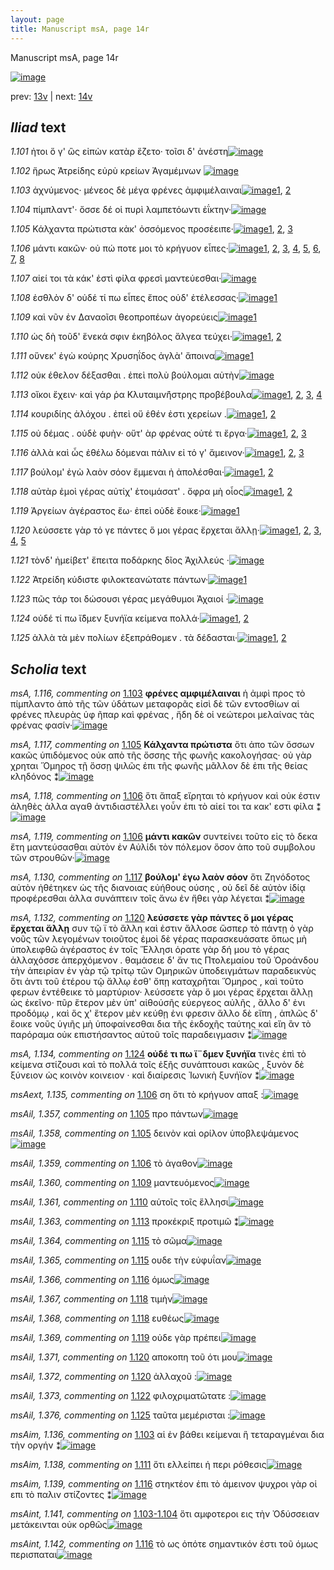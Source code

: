 ```yaml
---
layout: page
title: Manuscript msA, page 14r
---
```


Manuscript msA, page 14r

[![image](http://www.homermultitext.org/iipsrv?OBJ=IIP,1.0&FIF=/project/homer/pyramidal/deepzoom/hmt/vaimg/2017a/VA014RN_0015.tif&WID=100&CVT=JPEG)](http://www.homermultitext.org/ict2/?urn=urn:cite2:hmt:vaimg.2017a:VA014RN_0015)

prev:  [13v](../13v/) | next:  [14v](../14v/)

## *Iliad* text

*1.101* <a id="1.101"/> ἠτοι ὅ γ' ὣς εἰπὼν κατὰρ ἕζετο· τοῖσι δ' ἀνέστη[![image](http://www.homermultitext.org/iipsrv?OBJ=IIP,1.0&FIF=/project/homer/pyramidal/deepzoom/hmt/vaimg/2017a/VA014RN_0015.tif&RGN=0.192,0.2329,0.33,0.0331&WID=1000&CVT=JPEG)](http://www.homermultitext.org/ict2/?urn=urn:cite2:hmt:vaimg.2017a:VA014RN_0015@0.192,0.2329,0.33,0.0331)

*1.102* <a id="1.102"/> ἥρως Ἀτρείδης εὐρὺ 					κρείων Ἀγαμέμνων 				[![image](http://www.homermultitext.org/iipsrv?OBJ=IIP,1.0&FIF=/project/homer/pyramidal/deepzoom/hmt/vaimg/2017a/VA014RN_0015.tif&RGN=0.182,0.2509,0.316,0.0331&WID=1000&CVT=JPEG)](http://www.homermultitext.org/ict2/?urn=urn:cite2:hmt:vaimg.2017a:VA014RN_0015@0.182,0.2509,0.316,0.0331)

*1.103* <a id="1.103"/> ἀχνύμενος· μένεος δὲ μέγα φρένες ἀμφιμέλαιναι[![image](http://www.homermultitext.org/iipsrv?OBJ=IIP,1.0&FIF=/project/homer/pyramidal/deepzoom/hmt/vaimg/2017a/VA014RN_0015.tif&RGN=0.187,0.269,0.366,0.0331&WID=1000&CVT=JPEG)](http://www.homermultitext.org/ict2/?urn=urn:cite2:hmt:vaimg.2017a:VA014RN_0015@0.187,0.269,0.366,0.0331)[1](#msA_1.116), [2](#msAim_1.136)

*1.104* <a id="1.104"/> πίμπλαντ'· ὄσσε δέ οἱ πυρὶ λαμπετόωντι ἐΐκτην·[![image](http://www.homermultitext.org/iipsrv?OBJ=IIP,1.0&FIF=/project/homer/pyramidal/deepzoom/hmt/vaimg/2017a/VA014RN_0015.tif&RGN=0.184,0.2885,0.352,0.0308&WID=1000&CVT=JPEG)](http://www.homermultitext.org/ict2/?urn=urn:cite2:hmt:vaimg.2017a:VA014RN_0015@0.184,0.2885,0.352,0.0308)

*1.105* <a id="1.105"/> Κάλχαντα πρώτιστα κὰκ' 					ὀσσόμενος προσέειπε·[![image](http://www.homermultitext.org/iipsrv?OBJ=IIP,1.0&FIF=/project/homer/pyramidal/deepzoom/hmt/vaimg/2017a/VA014RN_0015.tif&RGN=0.184,0.3058,0.352,0.0338&WID=1000&CVT=JPEG)](http://www.homermultitext.org/ict2/?urn=urn:cite2:hmt:vaimg.2017a:VA014RN_0015@0.184,0.3058,0.352,0.0338)[1](#msAil_1.357), [2](#msAil_1.358), [3](#msA_1.117)

*1.106* <a id="1.106"/> μάντι κακῶν· οὐ πώ ποτε μοι τὸ κρήγυον εἶπες·[![image](http://www.homermultitext.org/iipsrv?OBJ=IIP,1.0&FIF=/project/homer/pyramidal/deepzoom/hmt/vaimg/2017a/VA014RN_0015.tif&RGN=0.185,0.3231,0.352,0.0338&WID=1000&CVT=JPEG)](http://www.homermultitext.org/ict2/?urn=urn:cite2:hmt:vaimg.2017a:VA014RN_0015@0.185,0.3231,0.352,0.0338)[1](#msA_1.123), [2](#msAil_1.359), [3](#msA_1.118), [4](#msAext_1.135), [5](#msA_1.119), [6](#msA_1.121), [7](#msA_1.120), [8](#msAim_1.137)

*1.107* <a id="1.107"/> αἰεί τοι τὰ κάκ' ἐστὶ φίλα φρεσὶ μαντεύεσθαι·[![image](http://www.homermultitext.org/iipsrv?OBJ=IIP,1.0&FIF=/project/homer/pyramidal/deepzoom/hmt/vaimg/2017a/VA014RN_0015.tif&RGN=0.184,0.3441,0.337,0.0331&WID=1000&CVT=JPEG)](http://www.homermultitext.org/ict2/?urn=urn:cite2:hmt:vaimg.2017a:VA014RN_0015@0.184,0.3441,0.337,0.0331)

*1.108* <a id="1.108"/> ἐσθλὸν δ' οὐδέ τί πω εἶπες ἔπος οὐδ' ἐτέλεσσας·[![image](http://www.homermultitext.org/iipsrv?OBJ=IIP,1.0&FIF=/project/homer/pyramidal/deepzoom/hmt/vaimg/2017a/VA014RN_0015.tif&RGN=0.182,0.3629,0.346,0.0323&WID=1000&CVT=JPEG)](http://www.homermultitext.org/ict2/?urn=urn:cite2:hmt:vaimg.2017a:VA014RN_0015@0.182,0.3629,0.346,0.0323)[1](#msA_1.122)

*1.109* <a id="1.109"/> καὶ νῦν ἐν Δαναοῖσι 					θεοπροπέων ἀγορεύεις[![image](http://www.homermultitext.org/iipsrv?OBJ=IIP,1.0&FIF=/project/homer/pyramidal/deepzoom/hmt/vaimg/2017a/VA014RN_0015.tif&RGN=0.18,0.3832,0.333,0.0353&WID=1000&CVT=JPEG)](http://www.homermultitext.org/ict2/?urn=urn:cite2:hmt:vaimg.2017a:VA014RN_0015@0.18,0.3832,0.333,0.0353)[1](#msAil_1.360)

*1.110* <a id="1.110"/> ὡς δὴ τοῦδ' ἕνεκά σφιν ἑκηβόλος ἄλγεα τεύχει·[![image](http://www.homermultitext.org/iipsrv?OBJ=IIP,1.0&FIF=/project/homer/pyramidal/deepzoom/hmt/vaimg/2017a/VA014RN_0015.tif&RGN=0.18,0.4035,0.343,0.0346&WID=1000&CVT=JPEG)](http://www.homermultitext.org/ict2/?urn=urn:cite2:hmt:vaimg.2017a:VA014RN_0015@0.18,0.4035,0.343,0.0346)[1](#msAil_1.361), [2](#msA_1.124)

*1.111* <a id="1.111"/> οὕνεκ' ἐγὼ κούρης Χρυσηΐδος ἀγλὰ' ἄποινα[![image](http://www.homermultitext.org/iipsrv?OBJ=IIP,1.0&FIF=/project/homer/pyramidal/deepzoom/hmt/vaimg/2017a/VA014RN_0015.tif&RGN=0.18,0.4237,0.332,0.0301&WID=1000&CVT=JPEG)](http://www.homermultitext.org/ict2/?urn=urn:cite2:hmt:vaimg.2017a:VA014RN_0015@0.18,0.4237,0.332,0.0301)[1](#msAim_1.138)

*1.112* <a id="1.112"/> οὐκ έθελον δέξασθαι . ἐπεὶ πολὺ βούλομαι αὐτὴν[![image](http://www.homermultitext.org/iipsrv?OBJ=IIP,1.0&FIF=/project/homer/pyramidal/deepzoom/hmt/vaimg/2017a/VA014RN_0015.tif&RGN=0.178,0.441,0.348,0.0316&WID=1000&CVT=JPEG)](http://www.homermultitext.org/ict2/?urn=urn:cite2:hmt:vaimg.2017a:VA014RN_0015@0.178,0.441,0.348,0.0316)

*1.113* <a id="1.113"/> οἴκοι ἔχειν· καὶ γάρ ῥα Κλυταιμν̈ήστρης προβέβουλα[![image](http://www.homermultitext.org/iipsrv?OBJ=IIP,1.0&FIF=/project/homer/pyramidal/deepzoom/hmt/vaimg/2017a/VA014RN_0015.tif&RGN=0.18,0.4606,0.389,0.0323&WID=1000&CVT=JPEG)](http://www.homermultitext.org/ict2/?urn=urn:cite2:hmt:vaimg.2017a:VA014RN_0015@0.18,0.4606,0.389,0.0323)[1](#msA_1.125), [2](#msA_1.126), [3](#msAil_1.363), [4](#msAil_1.362)

*1.114* <a id="1.114"/> κουριδίης ἀλόχου . ἐπεὶ οὔ ἑθέν ἐστι χερείων .[![image](http://www.homermultitext.org/iipsrv?OBJ=IIP,1.0&FIF=/project/homer/pyramidal/deepzoom/hmt/vaimg/2017a/VA014RN_0015.tif&RGN=0.177,0.4793,0.348,0.0323&WID=1000&CVT=JPEG)](http://www.homermultitext.org/ict2/?urn=urn:cite2:hmt:vaimg.2017a:VA014RN_0015@0.177,0.4793,0.348,0.0323)[1](#msA_1.128), [2](#msA_1.127)

*1.115* <a id="1.115"/> οὐ δέμας . οὐδὲ φυὴν· οὔτ' ὰρ φρένας οὐτέ τι ἔργα·[![image](http://www.homermultitext.org/iipsrv?OBJ=IIP,1.0&FIF=/project/homer/pyramidal/deepzoom/hmt/vaimg/2017a/VA014RN_0015.tif&RGN=0.178,0.4996,0.374,0.0316&WID=1000&CVT=JPEG)](http://www.homermultitext.org/ict2/?urn=urn:cite2:hmt:vaimg.2017a:VA014RN_0015@0.178,0.4996,0.374,0.0316)[1](#msA_1.129), [2](#msAil_1.364), [3](#msAil_1.365)

*1.116* <a id="1.116"/> ἀλλὰ καὶ ὧς ἐθέλω δόμεναι πάλιν εἰ τό γ' ἄμεινον·[![image](http://www.homermultitext.org/iipsrv?OBJ=IIP,1.0&FIF=/project/homer/pyramidal/deepzoom/hmt/vaimg/2017a/VA014RN_0015.tif&RGN=0.173,0.5177,0.376,0.0323&WID=1000&CVT=JPEG)](http://www.homermultitext.org/ict2/?urn=urn:cite2:hmt:vaimg.2017a:VA014RN_0015@0.173,0.5177,0.376,0.0323)[1](#msAim_1.139), [2](#msAil_1.366), [3](#msAint_1.142)

*1.117* <a id="1.117"/> βούλομ' ἐγὼ λαὸν σόον ἔμμεναι ἠ ἀπολέσθαι·[![image](http://www.homermultitext.org/iipsrv?OBJ=IIP,1.0&FIF=/project/homer/pyramidal/deepzoom/hmt/vaimg/2017a/VA014RN_0015.tif&RGN=0.177,0.5364,0.342,0.0323&WID=1000&CVT=JPEG)](http://www.homermultitext.org/ict2/?urn=urn:cite2:hmt:vaimg.2017a:VA014RN_0015@0.177,0.5364,0.342,0.0323)[1](#msA_1.130), [2](#msA_1.131)

*1.118* <a id="1.118"/> αὐτὰρ ἐμοὶ γέρας αὐτίχ' ἑτοιμάσατ' . ὄφρα μὴ οἶος[![image](http://www.homermultitext.org/iipsrv?OBJ=IIP,1.0&FIF=/project/homer/pyramidal/deepzoom/hmt/vaimg/2017a/VA014RN_0015.tif&RGN=0.172,0.5575,0.367,0.0316&WID=1000&CVT=JPEG)](http://www.homermultitext.org/ict2/?urn=urn:cite2:hmt:vaimg.2017a:VA014RN_0015@0.172,0.5575,0.367,0.0316)[1](#msAil_1.368), [2](#msAil_1.367)

*1.119* <a id="1.119"/> Ἀργείων ἀγέραστος 					ἔω· ἐπεὶ οὐδὲ ἔοικε·[![image](http://www.homermultitext.org/iipsrv?OBJ=IIP,1.0&FIF=/project/homer/pyramidal/deepzoom/hmt/vaimg/2017a/VA014RN_0015.tif&RGN=0.171,0.5763,0.307,0.0301&WID=1000&CVT=JPEG)](http://www.homermultitext.org/ict2/?urn=urn:cite2:hmt:vaimg.2017a:VA014RN_0015@0.171,0.5763,0.307,0.0301)[1](#msAil_1.369)

*1.120* <a id="1.120"/> λεύσσετε γὰρ τό γε πάντες ὅ μοι γέρας ἔρχεται ἄλλῃ·[![image](http://www.homermultitext.org/iipsrv?OBJ=IIP,1.0&FIF=/project/homer/pyramidal/deepzoom/hmt/vaimg/2017a/VA014RN_0015.tif&RGN=0.165,0.5943,0.387,0.0323&WID=1000&CVT=JPEG)](http://www.homermultitext.org/ict2/?urn=urn:cite2:hmt:vaimg.2017a:VA014RN_0015@0.165,0.5943,0.387,0.0323)[1](#msAil_1.371), [2](#msAil_1.372), [3](#msA_1.132), [4](#msA_1.133), [5](#msAil_1.370)

*1.121* <a id="1.121"/> τὸνδ' ἠμείβετ' ἔπειτα ποδάρκης δῖος Ἀχιλλεύς ·[![image](http://www.homermultitext.org/iipsrv?OBJ=IIP,1.0&FIF=/project/homer/pyramidal/deepzoom/hmt/vaimg/2017a/VA014RN_0015.tif&RGN=0.165,0.6131,0.387,0.0323&WID=1000&CVT=JPEG)](http://www.homermultitext.org/ict2/?urn=urn:cite2:hmt:vaimg.2017a:VA014RN_0015@0.165,0.6131,0.387,0.0323)

*1.122* <a id="1.122"/> Ἀτρείδη κύδιστε 					φιλοκτεανώτατε πάντων·[![image](http://www.homermultitext.org/iipsrv?OBJ=IIP,1.0&FIF=/project/homer/pyramidal/deepzoom/hmt/vaimg/2017a/VA014RN_0015.tif&RGN=0.173,0.6349,0.336,0.0316&WID=1000&CVT=JPEG)](http://www.homermultitext.org/ict2/?urn=urn:cite2:hmt:vaimg.2017a:VA014RN_0015@0.173,0.6349,0.336,0.0316)[1](#msAil_1.373)

*1.123* <a id="1.123"/> πῶς τάρ τοι δώσουσι γέρας μεγάθυμοι Ἀχαιοί ·[![image](http://www.homermultitext.org/iipsrv?OBJ=IIP,1.0&FIF=/project/homer/pyramidal/deepzoom/hmt/vaimg/2017a/VA014RN_0015.tif&RGN=0.169,0.6559,0.353,0.0285&WID=1000&CVT=JPEG)](http://www.homermultitext.org/ict2/?urn=urn:cite2:hmt:vaimg.2017a:VA014RN_0015@0.169,0.6559,0.353,0.0285)

*1.124* <a id="1.124"/> οὐδέ τί πω ἴ̈δμεν ξυνήϊα κείμενα πολλά·[![image](http://www.homermultitext.org/iipsrv?OBJ=IIP,1.0&FIF=/project/homer/pyramidal/deepzoom/hmt/vaimg/2017a/VA014RN_0015.tif&RGN=0.171,0.6732,0.324,0.0293&WID=1000&CVT=JPEG)](http://www.homermultitext.org/ict2/?urn=urn:cite2:hmt:vaimg.2017a:VA014RN_0015@0.171,0.6732,0.324,0.0293)[1](#msAil_1.374), [2](#msA_1.134)

*1.125* <a id="1.125"/> ἀλλὰ τὰ μὲν πολίων ἐξεπράθομεν . τὰ δέδασται·[![image](http://www.homermultitext.org/iipsrv?OBJ=IIP,1.0&FIF=/project/homer/pyramidal/deepzoom/hmt/vaimg/2017a/VA014RN_0015.tif&RGN=0.169,0.689,0.34,0.0308&WID=1000&CVT=JPEG)](http://www.homermultitext.org/ict2/?urn=urn:cite2:hmt:vaimg.2017a:VA014RN_0015@0.169,0.689,0.34,0.0308)[1](#msAil_1.375), [2](#msAil_1.376)

## *Scholia* text

*msA, 1.116, commenting on* [1.103](#1.103)  <a id="msA_1.116"/> **φρένες αμφιμέλαιναι** ἡ ἀμφὶ προς τὸ πίμπλαντο ἀπὸ τῆς τῶν ὑδάτων μεταφορᾶς εἰσὶ δὲ τῶν εντοσθίων αἱ φρένες πλευρὰς ὑφ ῆπαρ καὶ φρένας , ἤδη δὲ οἱ νεώτεροι μελαίνας τὰς φρένας φασίν·[![image](http://www.homermultitext.org/iipsrv?OBJ=IIP,1.0&FIF=/project/homer/pyramidal/deepzoom/hmt/vaimg/2017a/VA014RN_0015.tif&RGN=0.18054532,0.12724758,0.61348563,0.02019364&WID=1000&CVT=JPEG)](http://www.homermultitext.org/ict2/?urn=urn:cite2:hmt:vaimg.2017a:VA014RN_0015@0.18054532,0.12724758,0.61348563,0.02019364)

*msA, 1.117, commenting on* [1.105](#1.105)  <a id="msA_1.117"/> **Κάλχαντα πρώτιστα** ὅτι ἀπο τῶν ὄσσων κακῶς ὑπιδόμενος οὐκ απὸ τῆς ὄσσης τῆς φωνῆς κακολογήσας· οὐ γὰρ χρηται Ὅμηρος τῇ ὅσσῃ ψιλῶς ἐπι τῆς φωνῆς μᾶλλον δὲ ἐπι τῆς θείας κληδόνος ⁑[![image](http://www.homermultitext.org/iipsrv?OBJ=IIP,1.0&FIF=/project/homer/pyramidal/deepzoom/hmt/vaimg/2017a/VA014RN_0015.tif&RGN=0.18312454,0.13858921,0.60759027,0.02240664&WID=1000&CVT=JPEG)](http://www.homermultitext.org/ict2/?urn=urn:cite2:hmt:vaimg.2017a:VA014RN_0015@0.18312454,0.13858921,0.60759027,0.02240664)

*msA, 1.118, commenting on* [1.106](#1.106)  <a id="msA_1.118"/> ὅτι ἄπαξ εἴρηται τὸ κρήγυον καὶ οὐκ έστιν ἀληθὲς ἀλλα αγαθ ἀντιδιαστέλλει γοὖν ἐπι τὸ αἰεί τοι τα κακ' εστι φίλα ⁑[![image](http://www.homermultitext.org/iipsrv?OBJ=IIP,1.0&FIF=/project/homer/pyramidal/deepzoom/hmt/vaimg/2017a/VA014RN_0015.tif&RGN=0.18054532,0.15297372,0.61459101,0.01687414&WID=1000&CVT=JPEG)](http://www.homermultitext.org/ict2/?urn=urn:cite2:hmt:vaimg.2017a:VA014RN_0015@0.18054532,0.15297372,0.61459101,0.01687414)

*msA, 1.119, commenting on* [1.106](#1.106)  <a id="msA_1.119"/> **μάντι κακῶν** συντείνει τοῦτο εἰς τὸ δεκα ἔτη μαντεύσασθαι αὐτὸν ἐν Αὐλίδι τὸν πόλεμον ὅσον ἀπο τοῦ συμβολου τῶν στρουθῶν·[![image](http://www.homermultitext.org/iipsrv?OBJ=IIP,1.0&FIF=/project/homer/pyramidal/deepzoom/hmt/vaimg/2017a/VA014RN_0015.tif&RGN=0.26160648,0.16044260,0.47899779,0.01632089&WID=1000&CVT=JPEG)](http://www.homermultitext.org/ict2/?urn=urn:cite2:hmt:vaimg.2017a:VA014RN_0015@0.26160648,0.16044260,0.47899779,0.01632089)

*msA, 1.130, commenting on* [1.117](#1.117)  <a id="msA_1.130"/> **βούλομ' ἐγω λαὸν σόον** ὅτι Ζηνόδοτος αὐτὸν ἠθέτηκεν ὡς τῆς διανοιας εὐήθους ούσης , οὐ δεῖ δὲ αὐτὸν ἰδίᾳ προφέρεσθαι ἀλλα συνάπτειν τοῖς ἄνω ἐν ἤθει γὰρ λέγεται ⁑[![image](http://www.homermultitext.org/iipsrv?OBJ=IIP,1.0&FIF=/project/homer/pyramidal/deepzoom/hmt/vaimg/2017a/VA014RN_0015.tif&RGN=0.15585851,0.74799447,0.59801032,0.02600277&WID=1000&CVT=JPEG)](http://www.homermultitext.org/ict2/?urn=urn:cite2:hmt:vaimg.2017a:VA014RN_0015@0.15585851,0.74799447,0.59801032,0.02600277)

*msA, 1.132, commenting on* [1.120](#1.120)  <a id="msA_1.132"/> **λεύσσετε γὰρ πάντες ὅ μοι γέρας ἔρχεται ἄλλῃ** συν τῷ ϊ τὸ ἄλλη καὶ ἐστιν ἄλλοσε ὥσπερ τὸ πάντῃ ὁ γὰρ νοῦς τῶν λεγομένων τοιοῦτος ἐμοὶ δὲ γέρας παρασκευάσατε ὅπως μὴ ὑπολειφθῶ ἀγέραστος ἐν τοῖς Ἕλλησι ὁρατε γὰρ δή μου τὸ γέρας ἀλλαχόσσε ἀπερχόμενον . θαμάσειε δ' ἄν τις Πτολεμαίου τοῦ Ὀροάνδου τὴν ἀπειρίαν ἐν γὰρ τῷ τρίτῳ τῶν Ομηρικῶν ὑποδειγμάτων παραδεικνὺς ὅτι ἀντι τοῦ ἑτέρου τῷ ἄλλῳ ἐσθ' ὄπῃ καταχρῆται Ὅμηρος , καὶ τοῦτο φερων ἐντέθεικε τὸ μαρτύριον· λεύσσετε γὰρ ὅ μοι γέρας ἔρχεται ἄλλῃ ὡς ἐκεῖνο· πῦρ ἕτερον μὲν ὑπ' αἰθούσῆς εὐεργεος αὐλῆς , ἄλλο δ' ἐνι προδόμῳ , καὶ ὅς χ' ἕτερον μὲν κεύθῃ ἐνι φρεσιν ἄλλο δὲ εἴπη , ἁπλῶς δ' ἕοικε νοῦς ὑγιῆς μὴ ὑποφαίνεσθαι δια τῆς ἐκδοχῆς ταύτης καὶ εἴη ἂν τὸ παρόραμα οὐκ επιστήσαντος αὐτοῦ τοῖς παραδειγμασιν ⁑[![image](http://www.homermultitext.org/iipsrv?OBJ=IIP,1.0&FIF=/project/homer/pyramidal/deepzoom/hmt/vaimg/2017a/VA014RN_0015.tif&RGN=0.15364775,0.79004149,0.60464259,0.06832642&WID=1000&CVT=JPEG)](http://www.homermultitext.org/ict2/?urn=urn:cite2:hmt:vaimg.2017a:VA014RN_0015@0.15364775,0.79004149,0.60464259,0.06832642)

*msA, 1.134, commenting on* [1.124](#1.124)  <a id="msA_1.134"/> **οὐδέ τι πω ἴ¨δμεν ξυνήϊα** τινὲς ἐπὶ τὸ κείμενα στίζουσι καὶ τὸ πολλά τοῖς ἑξῆς συνάπτουσι κακῶς , ξυνὸν δὲ ξύνειον ὡς κοινὸν κοινειον · καὶ διαίρεσις Ἰωνικὴ ξυνήϊον ⁑[![image](http://www.homermultitext.org/iipsrv?OBJ=IIP,1.0&FIF=/project/homer/pyramidal/deepzoom/hmt/vaimg/2017a/VA014RN_0015.tif&RGN=0.15438467,0.85477178,0.60427413,0.02544952&WID=1000&CVT=JPEG)](http://www.homermultitext.org/ict2/?urn=urn:cite2:hmt:vaimg.2017a:VA014RN_0015@0.15438467,0.85477178,0.60427413,0.02544952)

*msAext, 1.135, commenting on* [1.106](#1.106)  <a id="msAext_1.135"/> ση ὅτι τὸ κρήγυον απαξ :[![image](http://www.homermultitext.org/iipsrv?OBJ=IIP,1.0&FIF=/project/homer/pyramidal/deepzoom/hmt/vaimg/2017a/VA014RN_0015.tif&RGN=0.78445099,0.34190871,0.05895357,0.02461964&WID=1000&CVT=JPEG)](http://www.homermultitext.org/ict2/?urn=urn:cite2:hmt:vaimg.2017a:VA014RN_0015@0.78445099,0.34190871,0.05895357,0.02461964)

*msAil, 1.357, commenting on* [1.105](#1.105)  <a id="msAil_1.357"/> προ πάντων[![image](http://www.homermultitext.org/iipsrv?OBJ=IIP,1.0&FIF=/project/homer/pyramidal/deepzoom/hmt/vaimg/2017a/VA014RN_0015.tif&RGN=0.28481945,0.30871369,0.05526898,0.00885201&WID=1000&CVT=JPEG)](http://www.homermultitext.org/ict2/?urn=urn:cite2:hmt:vaimg.2017a:VA014RN_0015@0.28481945,0.30871369,0.05526898,0.00885201)

*msAil, 1.358, commenting on* [1.105](#1.105)  <a id="msAil_1.358"/> δεινὸν καὶ ορίλον ὑποβλεψάμενος[![image](http://www.homermultitext.org/iipsrv?OBJ=IIP,1.0&FIF=/project/homer/pyramidal/deepzoom/hmt/vaimg/2017a/VA014RN_0015.tif&RGN=0.36882830,0.31203320,0.09653648,0.01078838&WID=1000&CVT=JPEG)](http://www.homermultitext.org/ict2/?urn=urn:cite2:hmt:vaimg.2017a:VA014RN_0015@0.36882830,0.31203320,0.09653648,0.01078838)

*msAil, 1.359, commenting on* [1.106](#1.106)  <a id="msAil_1.359"/> τὸ ἀγαθον[![image](http://www.homermultitext.org/iipsrv?OBJ=IIP,1.0&FIF=/project/homer/pyramidal/deepzoom/hmt/vaimg/2017a/VA014RN_0015.tif&RGN=0.43551953,0.33195021,0.04016212,0.00746888&WID=1000&CVT=JPEG)](http://www.homermultitext.org/ict2/?urn=urn:cite2:hmt:vaimg.2017a:VA014RN_0015@0.43551953,0.33195021,0.04016212,0.00746888)

*msAil, 1.360, commenting on* [1.109](#1.109)  <a id="msAil_1.360"/> μαντευόμενος[![image](http://www.homermultitext.org/iipsrv?OBJ=IIP,1.0&FIF=/project/homer/pyramidal/deepzoom/hmt/vaimg/2017a/VA014RN_0015.tif&RGN=0.35593220,0.38893499,0.06226971,0.00802213&WID=1000&CVT=JPEG)](http://www.homermultitext.org/ict2/?urn=urn:cite2:hmt:vaimg.2017a:VA014RN_0015@0.35593220,0.38893499,0.06226971,0.00802213)

*msAil, 1.361, commenting on* [1.110](#1.110)  <a id="msAil_1.361"/> αὑτοῖς τοῖς ἕλλησι[![image](http://www.homermultitext.org/iipsrv?OBJ=IIP,1.0&FIF=/project/homer/pyramidal/deepzoom/hmt/vaimg/2017a/VA014RN_0015.tif&RGN=0.29108327,0.40331950,0.06595431,0.01217151&WID=1000&CVT=JPEG)](http://www.homermultitext.org/ict2/?urn=urn:cite2:hmt:vaimg.2017a:VA014RN_0015@0.29108327,0.40331950,0.06595431,0.01217151)

*msAil, 1.363, commenting on* [1.113](#1.113)  <a id="msAil_1.363"/> προκέκριξ προτιμῶ ⁑[![image](http://www.homermultitext.org/iipsrv?OBJ=IIP,1.0&FIF=/project/homer/pyramidal/deepzoom/hmt/vaimg/2017a/VA014RN_0015.tif&RGN=0.47605011,0.46583679,0.09985262,0.01327801&WID=1000&CVT=JPEG)](http://www.homermultitext.org/ict2/?urn=urn:cite2:hmt:vaimg.2017a:VA014RN_0015@0.47605011,0.46583679,0.09985262,0.01327801)

*msAil, 1.364, commenting on* [1.115](#1.115)  <a id="msAil_1.364"/> τὸ σῶμα[![image](http://www.homermultitext.org/iipsrv?OBJ=IIP,1.0&FIF=/project/homer/pyramidal/deepzoom/hmt/vaimg/2017a/VA014RN_0015.tif&RGN=0.21002211,0.49820194,0.04310980,0.01051176&WID=1000&CVT=JPEG)](http://www.homermultitext.org/ict2/?urn=urn:cite2:hmt:vaimg.2017a:VA014RN_0015@0.21002211,0.49820194,0.04310980,0.01051176)

*msAil, 1.365, commenting on* [1.115](#1.115)  <a id="msAil_1.365"/> ουδε τὴν εὐφυΐαν[![image](http://www.homermultitext.org/iipsrv?OBJ=IIP,1.0&FIF=/project/homer/pyramidal/deepzoom/hmt/vaimg/2017a/VA014RN_0015.tif&RGN=0.28887251,0.50013831,0.06521739,0.01134163&WID=1000&CVT=JPEG)](http://www.homermultitext.org/ict2/?urn=urn:cite2:hmt:vaimg.2017a:VA014RN_0015@0.28887251,0.50013831,0.06521739,0.01134163)

*msAil, 1.366, commenting on* [1.116](#1.116)  <a id="msAil_1.366"/> όμως[![image](http://www.homermultitext.org/iipsrv?OBJ=IIP,1.0&FIF=/project/homer/pyramidal/deepzoom/hmt/vaimg/2017a/VA014RN_0015.tif&RGN=0.25018423,0.51784232,0.02321297,0.00829876&WID=1000&CVT=JPEG)](http://www.homermultitext.org/ict2/?urn=urn:cite2:hmt:vaimg.2017a:VA014RN_0015@0.25018423,0.51784232,0.02321297,0.00829876)

*msAil, 1.367, commenting on* [1.118](#1.118)  <a id="msAil_1.367"/> τιμὴν[![image](http://www.homermultitext.org/iipsrv?OBJ=IIP,1.0&FIF=/project/homer/pyramidal/deepzoom/hmt/vaimg/2017a/VA014RN_0015.tif&RGN=0.28076640,0.55878285,0.02947679,0.00829876&WID=1000&CVT=JPEG)](http://www.homermultitext.org/ict2/?urn=urn:cite2:hmt:vaimg.2017a:VA014RN_0015@0.28076640,0.55878285,0.02947679,0.00829876)

*msAil, 1.368, commenting on* [1.118](#1.118)  <a id="msAil_1.368"/> ευθέως[![image](http://www.homermultitext.org/iipsrv?OBJ=IIP,1.0&FIF=/project/homer/pyramidal/deepzoom/hmt/vaimg/2017a/VA014RN_0015.tif&RGN=0.33714075,0.55988935,0.03058217,0.00885201&WID=1000&CVT=JPEG)](http://www.homermultitext.org/ict2/?urn=urn:cite2:hmt:vaimg.2017a:VA014RN_0015@0.33714075,0.55988935,0.03058217,0.00885201)

*msAil, 1.369, commenting on* [1.119](#1.119)  <a id="msAil_1.369"/> οὐδε γὰρ πρέπει[![image](http://www.homermultitext.org/iipsrv?OBJ=IIP,1.0&FIF=/project/homer/pyramidal/deepzoom/hmt/vaimg/2017a/VA014RN_0015.tif&RGN=0.47310243,0.58810512,0.05821665,0.01217151&WID=1000&CVT=JPEG)](http://www.homermultitext.org/ict2/?urn=urn:cite2:hmt:vaimg.2017a:VA014RN_0015@0.47310243,0.58810512,0.05821665,0.01217151)

*msAil, 1.371, commenting on* [1.120](#1.120)  <a id="msAil_1.371"/> αποκοπη τοῦ ότι μου[![image](http://www.homermultitext.org/iipsrv?OBJ=IIP,1.0&FIF=/project/homer/pyramidal/deepzoom/hmt/vaimg/2017a/VA014RN_0015.tif&RGN=0.37361828,0.59861687,0.06963891,0.00857538&WID=1000&CVT=JPEG)](http://www.homermultitext.org/ict2/?urn=urn:cite2:hmt:vaimg.2017a:VA014RN_0015@0.37361828,0.59861687,0.06963891,0.00857538)

*msAil, 1.372, commenting on* [1.120](#1.120)  <a id="msAil_1.372"/> ἀλλαχοῦ :[![image](http://www.homermultitext.org/iipsrv?OBJ=IIP,1.0&FIF=/project/homer/pyramidal/deepzoom/hmt/vaimg/2017a/VA014RN_0015.tif&RGN=0.51879145,0.60304288,0.03537214,0.00968188&WID=1000&CVT=JPEG)](http://www.homermultitext.org/ict2/?urn=urn:cite2:hmt:vaimg.2017a:VA014RN_0015@0.51879145,0.60304288,0.03537214,0.00968188)

*msAil, 1.373, commenting on* [1.122](#1.122)  <a id="msAil_1.373"/> φιλοχριματῶτατε :[![image](http://www.homermultitext.org/iipsrv?OBJ=IIP,1.0&FIF=/project/homer/pyramidal/deepzoom/hmt/vaimg/2017a/VA014RN_0015.tif&RGN=0.36551216,0.63596127,0.08142962,0.01272476&WID=1000&CVT=JPEG)](http://www.homermultitext.org/ict2/?urn=urn:cite2:hmt:vaimg.2017a:VA014RN_0015@0.36551216,0.63596127,0.08142962,0.01272476)

*msAil, 1.376, commenting on* [1.125](#1.125)  <a id="msAil_1.376"/> ταῦτα μεμέρισται :[![image](http://www.homermultitext.org/iipsrv?OBJ=IIP,1.0&FIF=/project/homer/pyramidal/deepzoom/hmt/vaimg/2017a/VA014RN_0015.tif&RGN=0.41672808,0.71286307,0.07479735,0.01023513&WID=1000&CVT=JPEG)](http://www.homermultitext.org/ict2/?urn=urn:cite2:hmt:vaimg.2017a:VA014RN_0015@0.41672808,0.71286307,0.07479735,0.01023513)

*msAim, 1.136, commenting on* [1.103](#1.103)  <a id="msAim_1.136"/> αἱ ἐν βάθει κείμεναι ἣ τεταραγμέναι δια τὴν οργήν ⁑[![image](http://www.homermultitext.org/iipsrv?OBJ=IIP,1.0&FIF=/project/homer/pyramidal/deepzoom/hmt/vaimg/2017a/VA014RN_0015.tif&RGN=0.48378777,0.27081604,0.09911570,0.01715076&WID=1000&CVT=JPEG)](http://www.homermultitext.org/ict2/?urn=urn:cite2:hmt:vaimg.2017a:VA014RN_0015@0.48378777,0.27081604,0.09911570,0.01715076)

*msAim, 1.138, commenting on* [1.111](#1.111)  <a id="msAim_1.138"/> ὅτι ελλείπει ἡ περι ρόθεσις[![image](http://www.homermultitext.org/iipsrv?OBJ=IIP,1.0&FIF=/project/homer/pyramidal/deepzoom/hmt/vaimg/2017a/VA014RN_0015.tif&RGN=0.50994842,0.43208852,0.06742815,0.01770401&WID=1000&CVT=JPEG)](http://www.homermultitext.org/ict2/?urn=urn:cite2:hmt:vaimg.2017a:VA014RN_0015@0.50994842,0.43208852,0.06742815,0.01770401)

*msAim, 1.139, commenting on* [1.116](#1.116)  <a id="msAim_1.139"/> στηκτέον ἐπι τὸ άμεινον ψυχροι γὰρ οἱ επι τὸ παλιν στίζοντες ⁑[![image](http://www.homermultitext.org/iipsrv?OBJ=IIP,1.0&FIF=/project/homer/pyramidal/deepzoom/hmt/vaimg/2017a/VA014RN_0015.tif&RGN=0.52837141,0.52586445,0.04568902,0.04370678&WID=1000&CVT=JPEG)](http://www.homermultitext.org/ict2/?urn=urn:cite2:hmt:vaimg.2017a:VA014RN_0015@0.52837141,0.52586445,0.04568902,0.04370678)

*msAint, 1.141, commenting on* [1.103-1.104](#1.103-1.104)  <a id="msAint_1.141"/> ὅτι αμφοτεροι εις τὴν Ὀδύσσειαν μετάκεινται οὐκ ορθῶς[![image](http://www.homermultitext.org/iipsrv?OBJ=IIP,1.0&FIF=/project/homer/pyramidal/deepzoom/hmt/vaimg/2017a/VA014RN_0015.tif&RGN=0.12601326,0.26085754,0.05747973,0.03347165&WID=1000&CVT=JPEG)](http://www.homermultitext.org/ict2/?urn=urn:cite2:hmt:vaimg.2017a:VA014RN_0015@0.12601326,0.26085754,0.05747973,0.03347165)

*msAint, 1.142, commenting on* [1.116](#1.116)  <a id="msAint_1.142"/> τὸ ως ὁπότε σημαντικόν ἐστι τοῦ όμως περισπαται[![image](http://www.homermultitext.org/iipsrv?OBJ=IIP,1.0&FIF=/project/homer/pyramidal/deepzoom/hmt/vaimg/2017a/VA014RN_0015.tif&RGN=0.11532793,0.52116183,0.06005895,0.02959889&WID=1000&CVT=JPEG)](http://www.homermultitext.org/ict2/?urn=urn:cite2:hmt:vaimg.2017a:VA014RN_0015@0.11532793,0.52116183,0.06005895,0.02959889)